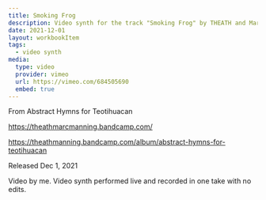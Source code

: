```yaml
---
title: Smoking Frog
description: Video synth for the track "Smoking Frog" by THEATH and Marc Manning.
date: 2021-12-01
layout: workbookItem
tags:
  - video synth
media:
  type: video
  provider: vimeo
  url: https://vimeo.com/684505690
  embed: true
---
```


From Abstract Hymns for Teotihuacan

https://theathmarcmanning.bandcamp.com/

https://theathmanning.bandcamp.com/album/abstract-hymns-for-teotihuacan

Released Dec 1, 2021

Video by me. Video synth performed live and recorded in one take with no edits.